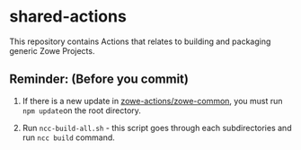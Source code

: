 # shared-actions

This repository contains Actions that relates to building and packaging generic Zowe Projects.

## Reminder: (Before you commit)

1) If there is a new update in [zowe-actions/zowe-common](https://github.com/zowe-actions/zowe-common), you must run `npm update`on the root directory.

2) Run `ncc-build-all.sh` - this script goes through each subdirectories and run `ncc build` command.
